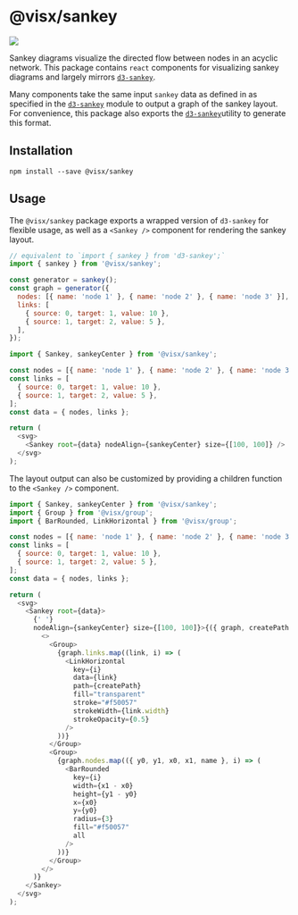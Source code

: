 # @visx/sankey

<a title="@visx/sankey npm downloads" href="https://www.npmjs.com/package/@visx/sankey">
  <img src="https://img.shields.io/npm/dm/@visx/sankey.svg?style=flat-square" />
</a>

Sankey diagrams visualize the directed flow between nodes in an acyclic network. This package
contains `react` components for visualizing sankey diagrams and largely mirrors
[`d3-sankey`](https://github.com/d3/d3-sankey).

Many components take the same input `sankey` data as defined in as specified in the
[`d3-sankey`](https://github.com/d3/d3-sankey) module to output a graph of the sankey layout. For
convenience, this package also exports the [`d3-sankey`](https://github.com/d3/d3-sankey)utility to
generate this format.

## Installation

```
npm install --save @visx/sankey
```

## Usage

The `@visx/sankey` package exports a wrapped version of `d3-sankey` for flexible usage, as well as a
`<Sankey />` component for rendering the sankey layout.

```js
// equivalent to `import { sankey } from 'd3-sankey';`
import { sankey } from '@visx/sankey';

const generator = sankey();
const graph = generator({
  nodes: [{ name: 'node 1' }, { name: 'node 2' }, { name: 'node 3' }],
  links: [
    { source: 0, target: 1, value: 10 },
    { source: 1, target: 2, value: 5 },
  ],
});
```

```js
import { Sankey, sankeyCenter } from '@visx/sankey';

const nodes = [{ name: 'node 1' }, { name: 'node 2' }, { name: 'node 3' }];
const links = [
  { source: 0, target: 1, value: 10 },
  { source: 1, target: 2, value: 5 },
];
const data = { nodes, links };

return (
  <svg>
    <Sankey root={data} nodeAlign={sankeyCenter} size={[100, 100]} />
  </svg>
);
```

The layout output can also be customized by providing a children function to the `<Sankey />`
component.

```js
import { Sankey, sankeyCenter } from '@visx/sankey';
import { Group } from '@visx/group';
import { BarRounded, LinkHorizontal } from '@visx/group';

const nodes = [{ name: 'node 1' }, { name: 'node 2' }, { name: 'node 3' }];
const links = [
  { source: 0, target: 1, value: 10 },
  { source: 1, target: 2, value: 5 },
];
const data = { nodes, links };

return (
  <svg>
    <Sankey root={data}>
      {' '}
      nodeAlign={sankeyCenter} size={[100, 100]}>{({ graph, createPath }) => (
        <>
          <Group>
            {graph.links.map((link, i) => (
              <LinkHorizontal
                key={i}
                data={link}
                path={createPath}
                fill="transparent"
                stroke="#f50057"
                strokeWidth={link.width}
                strokeOpacity={0.5}
              />
            ))}
          </Group>
          <Group>
            {graph.nodes.map(({ y0, y1, x0, x1, name }, i) => (
              <BarRounded
                key={i}
                width={x1 - x0}
                height={y1 - y0}
                x={x0}
                y={y0}
                radius={3}
                fill="#f50057"
                all
              />
            ))}
          </Group>
        </>
      )}
    </Sankey>
  </svg>
);
```
